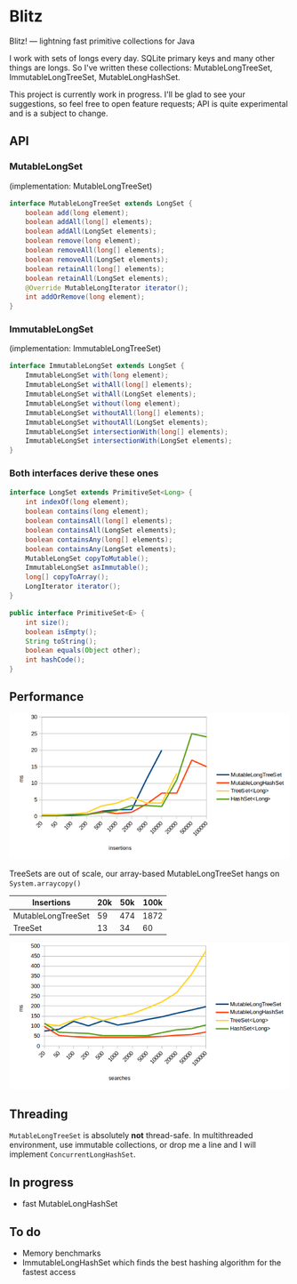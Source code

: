 # Blitz
Blitz! — lightning fast primitive collections for Java

I work with sets of longs every day. SQLite primary keys and many other things are longs. So I've written these collections:
MutableLongTreeSet, ImmutableLongTreeSet, MutableLongHashSet.

This project is currently work in progress. I'll be glad to see your suggestions, so feel free to open feature requests;
API is quite experimental and is a subject to change.

## API

### MutableLongSet
(implementation: MutableLongTreeSet)
```java
interface MutableLongTreeSet extends LongSet {
    boolean add(long element);
    boolean addAll(long[] elements);
    boolean addAll(LongSet elements);
    boolean remove(long element);
    boolean removeAll(long[] elements);
    boolean removeAll(LongSet elements);
    boolean retainAll(long[] elements);
    boolean retainAll(LongSet elements);
    @Override MutableLongIterator iterator();
    int addOrRemove(long element);
}
```

### ImmutableLongSet
(implementation: ImmutableLongTreeSet)
```java
interface ImmutableLongSet extends LongSet {
    ImmutableLongSet with(long element);
    ImmutableLongSet withAll(long[] elements);
    ImmutableLongSet withAll(LongSet elements);
    ImmutableLongSet without(long element);
    ImmutableLongSet withoutAll(long[] elements);
    ImmutableLongSet withoutAll(LongSet elements);
    ImmutableLongSet intersectionWith(long[] elements);
    ImmutableLongSet intersectionWith(LongSet elements);
}
```

### Both interfaces derive these ones
```java
interface LongSet extends PrimitiveSet<Long> {
    int indexOf(long element);
    boolean contains(long element);
    boolean containsAll(long[] elements);
    boolean containsAll(LongSet elements);
    boolean containsAny(long[] elements);
    boolean containsAny(LongSet elements);
    MutableLongSet copyToMutable();
    ImmutableLongSet asImmutable();
    long[] copyToArray();
    LongIterator iterator();
}
```

```java
public interface PrimitiveSet<E> {
    int size();
    boolean isEmpty();
    String toString();
    boolean equals(Object other);
    int hashCode();
}
```

## Performance

![insertions](benchmarks/insersions.png)

TreeSets are out of scale,
our array-based MutableLongTreeSet hangs on `System.arraycopy()`

 Insertions         | 20k | 50k | 100k
--------------------|-----|-----|-----
 MutableLongTreeSet | 59  | 474 | 1872
 TreeSet            | 13  | 34  | 60

![searches](benchmarks/searches.png)

## Threading

`MutableLongTreeSet` is absolutely **not** thread-safe.
In multithreaded environment, use immutable collections,
or drop me a line and I will implement `ConcurrentLongHashSet`.

## In progress

* fast MutableLongHashSet

## To do

* Memory benchmarks
* ImmutableLongHashSet which finds the best hashing algorithm for the fastest access